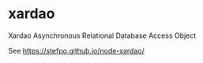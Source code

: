 # xardao
Xardao Asynchronous Relational Database Access Object

See https://stefpo.github.io/node-xardao/
